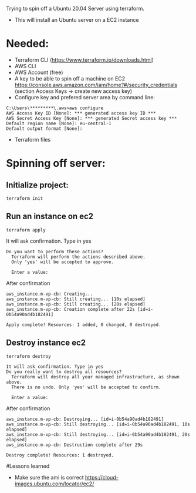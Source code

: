 Trying to spin off a Ubuntu 20.04 Server using terraform.
- This will install an Ubuntu server on a EC2 instance 

# Needed:
 - Terraform CLI (https://www.terraform.io/downloads.html)
 - AWS CLI
 - AWS Account (free)
 - A key to be able to spin off a machine on EC2 https://console.aws.amazon.com/iam/home?#/security_credentials (section Access Keys -> create new access key)
 - Configure key and prefered server area by command line: 
 ```
C:\Users\*********\.aws>aws configure
AWS Access Key ID [None]: *** generated access key ID ***
AWS Secret Access Key [None]: *** generated Secret access key ***
Default region name [None]: eu-central-1
Default output format [None]:
 ```
 - Terraform files


# Spinning off server:
## Initialize project:
```
terraform init
```
## Run an instance on ec2
```
terraform apply
```

It will ask confirmation. Type in yes
```
Do you want to perform these actions?
  Terraform will perform the actions described above.
  Only 'yes' will be accepted to approve.

  Enter a value:
```
After confirmation 
```
aws_instance.m-vp-cb: Creating...
aws_instance.m-vp-cb: Still creating... [10s elapsed]
aws_instance.m-vp-cb: Still creating... [20s elapsed]
aws_instance.m-vp-cb: Creation complete after 22s [id=i-0b54a90ad4b182491]

Apply complete! Resources: 1 added, 0 changed, 0 destroyed.
```

## Destroy instance ec2
```
terraform destroy
```
```
It will ask confirmation. Type in yes
Do you really want to destroy all resources?
  Terraform will destroy all your managed infrastructure, as shown above.
  There is no undo. Only 'yes' will be accepted to confirm.

  Enter a value:
```
After confirmation
```
aws_instance.m-vp-cb: Destroying... [id=i-0b54a90ad4b182491]
aws_instance.m-vp-cb: Still destroying... [id=i-0b54a90ad4b182491, 10s elapsed]
aws_instance.m-vp-cb: Still destroying... [id=i-0b54a90ad4b182491, 20s elapsed]
aws_instance.m-vp-cb: Destruction complete after 29s

Destroy complete! Resources: 1 destroyed.
```

 
#Lessons learned
 - Make sure the ami is correct https://cloud-images.ubuntu.com/locator/ec2/